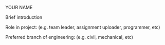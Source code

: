 YOUR NAME
 
Brief introduction
 
Role in project: (e.g. team leader, assignment uploader, programmer, etc)
 
Preferred branch of engineering: (e.g. civil, mechanical, etc)
